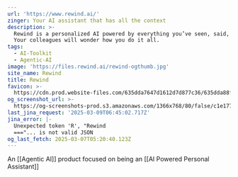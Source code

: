 ```yaml
---
url: 'https://www.rewind.ai/'
zinger: Your AI assistant that has all the context
description: >-
  Rewind is a personalized AI powered by everything you’ve seen, said, or heard.
  Your colleagues will wonder how you do it all.
tags:
  - AI-Toolkit
  - Agentic-AI
image: 'https://files.rewind.ai/rewind-ogthumb.jpg'
site_name: Rewind
title: Rewind
favicon: >-
  https://cdn.prod.website-files.com/635dda7647d1612d7d877c36/635dda88f95dcc46102a401e_Favicon.png
og_screenshot_url: >-
  https://og-screenshots-prod.s3.amazonaws.com/1366x768/80/false/c1e177c654aacd0bbacea62442b9804852f1d01e65c7996696162ffca5a1c365.jpeg
last_jina_request: '2025-03-09T06:45:02.717Z'
jina_error: |-
  Unexpected token 'R', "Rewind
  ==="... is not valid JSON
og_last_fetch: 2025-03-07T05:20:40.123Z
---
```

An [[Agentic AI]] product focused on being an [[AI Powered Personal Assistant]]


